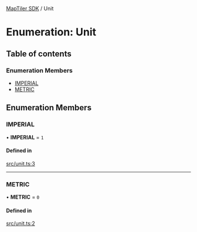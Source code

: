 [MapTiler SDK](../README.md) / Unit

# Enumeration: Unit

## Table of contents

### Enumeration Members

- [IMPERIAL](Unit.md#imperial)
- [METRIC](Unit.md#metric)

## Enumeration Members

### IMPERIAL

• **IMPERIAL** = ``1``

#### Defined in

[src/unit.ts:3](https://github.com/maptiler/maptiler-sdk-js/blob/899ba51/src/unit.ts#L3)

___

### METRIC

• **METRIC** = ``0``

#### Defined in

[src/unit.ts:2](https://github.com/maptiler/maptiler-sdk-js/blob/899ba51/src/unit.ts#L2)
